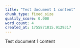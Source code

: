 ```yaml
---
title: "Test document 1 content"
chunk_type: fixed_size
quality_score: 0.000
word_count: 4
created_at: 1755871815.9129317
---
```


Test document 1 content